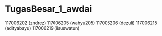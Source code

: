TugasBesar_1_awdai
==================

117006202 (zndrez) 117006205 (wahyu205) 117006206 (dezuli) 117006215 (adityabayu) 117006219 (iisuswatun)
